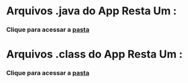 # Arquivos .java do App Resta Um :
### Clique para acessar a [pasta](https://github.com/Igor-HBS/MC322---1s-2021/tree/main/lab04/src/mc322/lab04)

# Arquivos .class do App Resta Um :
### Clique para acessar a [pasta](https://github.com/Igor-HBS/MC322---1s-2021/tree/main/lab04/bin/mc322/lab04)
